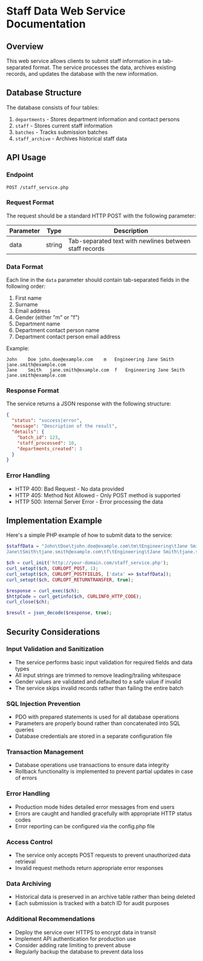 # Staff Data Web Service Documentation

## Overview
This web service allows clients to submit staff information in a tab-separated format. The service processes the data, archives existing records, and updates the database with the new information.

## Database Structure
The database consists of four tables:
1. `departments` - Stores department information and contact persons
2. `staff` - Stores current staff information
3. `batches` - Tracks submission batches
4. `staff_archive` - Archives historical staff data

## API Usage

### Endpoint
```
POST /staff_service.php
```

### Request Format
The request should be a standard HTTP POST with the following parameter:

| Parameter | Type   | Description                                                |
|-----------|--------|------------------------------------------------------------|
| data      | string | Tab-separated text with newlines between staff records     |

### Data Format
Each line in the `data` parameter should contain tab-separated fields in the following order:
1. First name
2. Surname
3. Email address
4. Gender (either "m" or "f")
5. Department name
6. Department contact person name
7. Department contact person email address

Example:
```
John	Doe	john.doe@example.com	m	Engineering	Jane Smith	jane.smith@example.com
Jane	Smith	jane.smith@example.com	f	Engineering	Jane Smith	jane.smith@example.com
```

### Response Format
The service returns a JSON response with the following structure:

```json
{
  "status": "success|error",
  "message": "Description of the result",
  "details": {
    "batch_id": 123,
    "staff_processed": 10,
    "departments_created": 3
  }
}
```

### Error Handling
- HTTP 400: Bad Request - No data provided
- HTTP 405: Method Not Allowed - Only POST method is supported
- HTTP 500: Internal Server Error - Error processing the data

## Implementation Example
Here's a simple PHP example of how to submit data to the service:

```php
$staffData = "John\tDoe\tjohn.doe@example.com\tm\tEngineering\tJane Smith\tjane.smith@example.com
Jane\tSmith\tjane.smith@example.com\tf\tEngineering\tJane Smith\tjane.smith@example.com";

$ch = curl_init('http://your-domain.com/staff_service.php');
curl_setopt($ch, CURLOPT_POST, 1);
curl_setopt($ch, CURLOPT_POSTFIELDS, ['data' => $staffData]);
curl_setopt($ch, CURLOPT_RETURNTRANSFER, true);

$response = curl_exec($ch);
$httpCode = curl_getinfo($ch, CURLINFO_HTTP_CODE);
curl_close($ch);

$result = json_decode($response, true);
```

## Security Considerations

### Input Validation and Sanitization
- The service performs basic input validation for required fields and data types
- All input strings are trimmed to remove leading/trailing whitespace
- Gender values are validated and defaulted to a safe value if invalid
- The service skips invalid records rather than failing the entire batch

### SQL Injection Prevention
- PDO with prepared statements is used for all database operations
- Parameters are properly bound rather than concatenated into SQL queries
- Database credentials are stored in a separate configuration file

### Transaction Management
- Database operations use transactions to ensure data integrity
- Rollback functionality is implemented to prevent partial updates in case of errors

### Error Handling
- Production mode hides detailed error messages from end users
- Errors are caught and handled gracefully with appropriate HTTP status codes
- Error reporting can be configured via the config.php file

### Access Control
- The service only accepts POST requests to prevent unauthorized data retrieval
- Invalid request methods return appropriate error responses

### Data Archiving
- Historical data is preserved in an archive table rather than being deleted
- Each submission is tracked with a batch ID for audit purposes

### Additional Recommendations
- Deploy the service over HTTPS to encrypt data in transit
- Implement API authentication for production use
- Consider adding rate limiting to prevent abuse
- Regularly backup the database to prevent data loss
